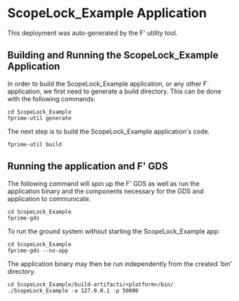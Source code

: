 # ScopeLock_Example Application

This deployment was auto-generated by the F' utility tool.

## Building and Running the ScopeLock_Example Application

In order to build the ScopeLock_Example application, or any other F´ application, we first need to generate a build directory. This can be done with the following commands:

```
cd ScopeLock_Example
fprime-util generate
```

The next step is to build the ScopeLock_Example application's code.
```
fprime-util build
```

## Running the application and F' GDS

The following command will spin up the F' GDS as well as run the application binary and the components necessary for the GDS and application to communicate.

```
cd ScopeLock_Example
fprime-gds
```

To run the ground system without starting the ScopeLock_Example app:
```
cd ScopeLock_Example
fprime-gds --no-app
```

The application binary may then be run independently from the created 'bin' directory.

```
cd ScopeLock_Example/build-artifacts/<platform>/bin/
./ScopeLock_Example -a 127.0.0.1 -p 50000
```
